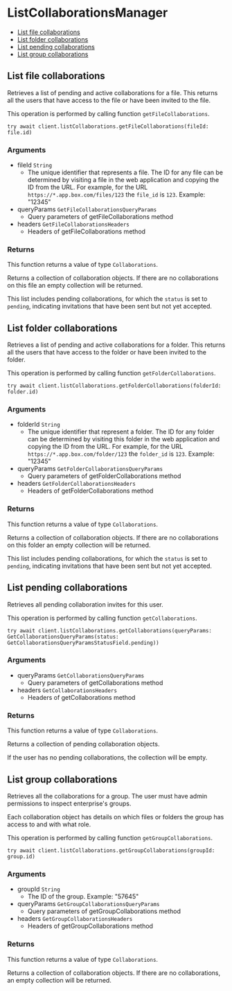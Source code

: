 # ListCollaborationsManager


- [List file collaborations](#list-file-collaborations)
- [List folder collaborations](#list-folder-collaborations)
- [List pending collaborations](#list-pending-collaborations)
- [List group collaborations](#list-group-collaborations)

## List file collaborations

Retrieves a list of pending and active collaborations for a
file. This returns all the users that have access to the file
or have been invited to the file.

This operation is performed by calling function `getFileCollaborations`.



```
try await client.listCollaborations.getFileCollaborations(fileId: file.id)
```

### Arguments

- fileId `String`
  - The unique identifier that represents a file.  The ID for any file can be determined by visiting a file in the web application and copying the ID from the URL. For example, for the URL `https://*.app.box.com/files/123` the `file_id` is `123`. Example: "12345"
- queryParams `GetFileCollaborationsQueryParams`
  - Query parameters of getFileCollaborations method
- headers `GetFileCollaborationsHeaders`
  - Headers of getFileCollaborations method


### Returns

This function returns a value of type `Collaborations`.

Returns a collection of collaboration objects. If there are no
collaborations on this file an empty collection will be returned.

This list includes pending collaborations, for which the `status`
is set to `pending`, indicating invitations that have been sent but not
yet accepted.


## List folder collaborations

Retrieves a list of pending and active collaborations for a
folder. This returns all the users that have access to the folder
or have been invited to the folder.

This operation is performed by calling function `getFolderCollaborations`.



```
try await client.listCollaborations.getFolderCollaborations(folderId: folder.id)
```

### Arguments

- folderId `String`
  - The unique identifier that represent a folder.  The ID for any folder can be determined by visiting this folder in the web application and copying the ID from the URL. For example, for the URL `https://*.app.box.com/folder/123` the `folder_id` is `123`. Example: "12345"
- queryParams `GetFolderCollaborationsQueryParams`
  - Query parameters of getFolderCollaborations method
- headers `GetFolderCollaborationsHeaders`
  - Headers of getFolderCollaborations method


### Returns

This function returns a value of type `Collaborations`.

Returns a collection of collaboration objects. If there are no
collaborations on this folder an empty collection will be returned.

This list includes pending collaborations, for which the `status`
is set to `pending`, indicating invitations that have been sent but not
yet accepted.


## List pending collaborations

Retrieves all pending collaboration invites for this user.

This operation is performed by calling function `getCollaborations`.



```
try await client.listCollaborations.getCollaborations(queryParams: GetCollaborationsQueryParams(status: GetCollaborationsQueryParamsStatusField.pending))
```

### Arguments

- queryParams `GetCollaborationsQueryParams`
  - Query parameters of getCollaborations method
- headers `GetCollaborationsHeaders`
  - Headers of getCollaborations method


### Returns

This function returns a value of type `Collaborations`.

Returns a collection of pending collaboration objects.

If the user has no pending collaborations, the collection
will be empty.


## List group collaborations

Retrieves all the collaborations for a group. The user
must have admin permissions to inspect enterprise's groups.

Each collaboration object has details on which files or
folders the group has access to and with what role.

This operation is performed by calling function `getGroupCollaborations`.



```
try await client.listCollaborations.getGroupCollaborations(groupId: group.id)
```

### Arguments

- groupId `String`
  - The ID of the group. Example: "57645"
- queryParams `GetGroupCollaborationsQueryParams`
  - Query parameters of getGroupCollaborations method
- headers `GetGroupCollaborationsHeaders`
  - Headers of getGroupCollaborations method


### Returns

This function returns a value of type `Collaborations`.

Returns a collection of collaboration objects. If there are no
collaborations, an empty collection will be returned.


